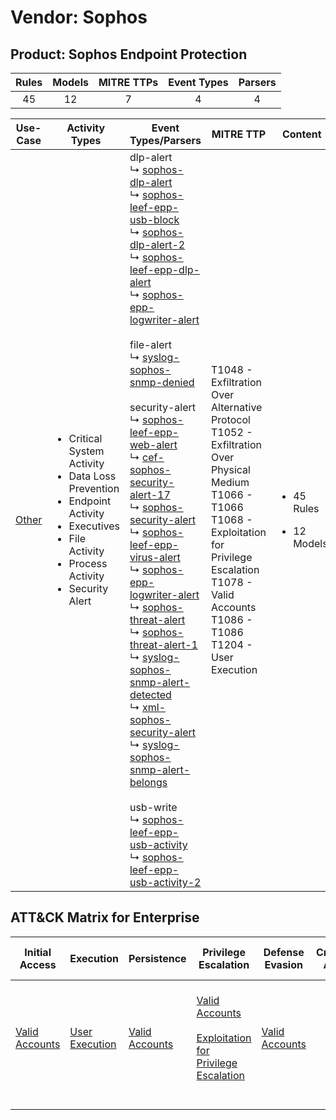 Vendor: Sophos
==============
Product: Sophos Endpoint Protection
-----------------------------------
| Rules | Models | MITRE TTPs | Event Types | Parsers |
|:-----:|:------:|:----------:|:-----------:|:-------:|
|  45   |   12   |     7      |      4      |    4    |

|               Use-Case                | Activity Types                                                                                                                                                                             | Event Types/Parsers                                                                                                                                                                                                                                                                                                                                                                                                                                                                                                                                                                                                                                                                                                                                                                                                                                                                                                                                                                                                                                                                                                                                                                                                                                                                                                                                                                                                                                                                                                                                                                                                                                                                                                                          | MITRE TTP                                                                                                                                                                                                                              | Content                                               |
|:-------------------------------------:| ------------------------------------------------------------------------------------------------------------------------------------------------------------------------------------------ | -------------------------------------------------------------------------------------------------------------------------------------------------------------------------------------------------------------------------------------------------------------------------------------------------------------------------------------------------------------------------------------------------------------------------------------------------------------------------------------------------------------------------------------------------------------------------------------------------------------------------------------------------------------------------------------------------------------------------------------------------------------------------------------------------------------------------------------------------------------------------------------------------------------------------------------------------------------------------------------------------------------------------------------------------------------------------------------------------------------------------------------------------------------------------------------------------------------------------------------------------------------------------------------------------------------------------------------------------------------------------------------------------------------------------------------------------------------------------------------------------------------------------------------------------------------------------------------------------------------------------------------------------------------------------------------------------------------------------------------------- | -------------------------------------------------------------------------------------------------------------------------------------------------------------------------------------------------------------------------------------- | ----------------------------------------------------- |
| [Other](../UseCases/usecase_other.md) | <ul><li>Critical System Activity</li><li>Data Loss Prevention</li><li>Endpoint Activity</li><li>Executives</li><li>File Activity</li><li>Process Activity</li><li>Security Alert</li></ul> |  dlp-alert<br> ↳ [sophos-dlp-alert](../Parsers/parserContent_sophos-dlp-alert.md)<br> ↳ [sophos-leef-epp-usb-block](../Parsers/parserContent_sophos-leef-epp-usb-block.md)<br> ↳ [sophos-dlp-alert-2](../Parsers/parserContent_sophos-dlp-alert-2.md)<br> ↳ [sophos-leef-epp-dlp-alert](../Parsers/parserContent_sophos-leef-epp-dlp-alert.md)<br> ↳ [sophos-epp-logwriter-alert](../Parsers/parserContent_sophos-epp-logwriter-alert.md)<br><br> file-alert<br> ↳ [syslog-sophos-snmp-denied](../Parsers/parserContent_syslog-sophos-snmp-denied.md)<br><br> security-alert<br> ↳ [sophos-leef-epp-web-alert](../Parsers/parserContent_sophos-leef-epp-web-alert.md)<br> ↳ [cef-sophos-security-alert-17](../Parsers/parserContent_cef-sophos-security-alert-17.md)<br> ↳ [sophos-security-alert](../Parsers/parserContent_sophos-security-alert.md)<br> ↳ [sophos-leef-epp-virus-alert](../Parsers/parserContent_sophos-leef-epp-virus-alert.md)<br> ↳ [sophos-epp-logwriter-alert](../Parsers/parserContent_sophos-epp-logwriter-alert.md)<br> ↳ [sophos-threat-alert](../Parsers/parserContent_sophos-threat-alert.md)<br> ↳ [sophos-threat-alert-1](../Parsers/parserContent_sophos-threat-alert-1.md)<br> ↳ [syslog-sophos-snmp-alert-detected](../Parsers/parserContent_syslog-sophos-snmp-alert-detected.md)<br> ↳ [xml-sophos-security-alert](../Parsers/parserContent_xml-sophos-security-alert.md)<br> ↳ [syslog-sophos-snmp-alert-belongs](../Parsers/parserContent_syslog-sophos-snmp-alert-belongs.md)<br><br> usb-write<br> ↳ [sophos-leef-epp-usb-activity](../Parsers/parserContent_sophos-leef-epp-usb-activity.md)<br> ↳ [sophos-leef-epp-usb-activity-2](../Parsers/parserContent_sophos-leef-epp-usb-activity-2.md)<br> | T1048 - Exfiltration Over Alternative Protocol<br>T1052 - Exfiltration Over Physical Medium<br>T1066 - T1066<br>T1068 - Exploitation for Privilege Escalation<br>T1078 - Valid Accounts<br>T1086 - T1086<br>T1204 - User Execution<br> | <ul><li>45 Rules</li></ul><ul><li>12 Models</li></ul> |

ATT&CK Matrix for Enterprise
----------------------------
| Initial Access                                                      | Execution                                                           | Persistence                                                         | Privilege Escalation                                                                                                                                          | Defense Evasion                                                     | Credential Access | Discovery | Lateral Movement | Collection | Command and Control | Exfiltration                                                                                                                                                                      | Impact |
| ------------------------------------------------------------------- | ------------------------------------------------------------------- | ------------------------------------------------------------------- | ------------------------------------------------------------------------------------------------------------------------------------------------------------- | ------------------------------------------------------------------- | ----------------- | --------- | ---------------- | ---------- | ------------------- | --------------------------------------------------------------------------------------------------------------------------------------------------------------------------------- | ------ |
| [Valid Accounts](https://attack.mitre.org/techniques/T1078)<br><br> | [User Execution](https://attack.mitre.org/techniques/T1204)<br><br> | [Valid Accounts](https://attack.mitre.org/techniques/T1078)<br><br> | [Valid Accounts](https://attack.mitre.org/techniques/T1078)<br><br>[Exploitation for Privilege Escalation](https://attack.mitre.org/techniques/T1068)<br><br> | [Valid Accounts](https://attack.mitre.org/techniques/T1078)<br><br> |                   |           |                  |            |                     | [Exfiltration Over Alternative Protocol](https://attack.mitre.org/techniques/T1048)<br><br>[Exfiltration Over Physical Medium](https://attack.mitre.org/techniques/T1052)<br><br> |        |